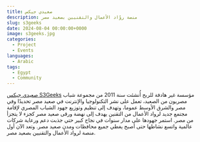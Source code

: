 ```yaml
---
title: صعيدي جيكس
description: منصة روّاد الأعمال والتقنيين بصعيد مصر
slug: s3geeks
date: 2024-08-04 00:00:00+0000
image: s3geeks.jpg
categories:
  - Project
  - Events
languages:
  - Arabic
tags:
  - Egypt
  - Community
---
```


 [صعيدي جيكس S3Geeks](https://s3geeks.com/) مؤسسة غير هادفة للربح أُنشئت سنة 2011 من مجموعة شباب مصريون من الصعيد، تعمل على نشر التكنولوجيا والإنترنت في صعيد مصر تحديدًا وفي مصر والشرق الأوسط عموما، وتهدف إلى تنظيم وتوزيع جهود الشباب المصري لإقامة مجتمع جديد لرواد الأعمال من التقنين يهدف إلى نهضة ورقى صعيد مصر كجزء لا يتجزأ من مصر. استمر جهودها على مدار سنوات في نجاح كبير حتي جذبت دعم ورعاية شركات عالمية واتسع نشاطها حتى أصبح يغطي جميع محافظات ومدن صعيد مصر. وتعد الآن أول منصة لرواد الأعمال والتقنيين بصعيد مصر.
